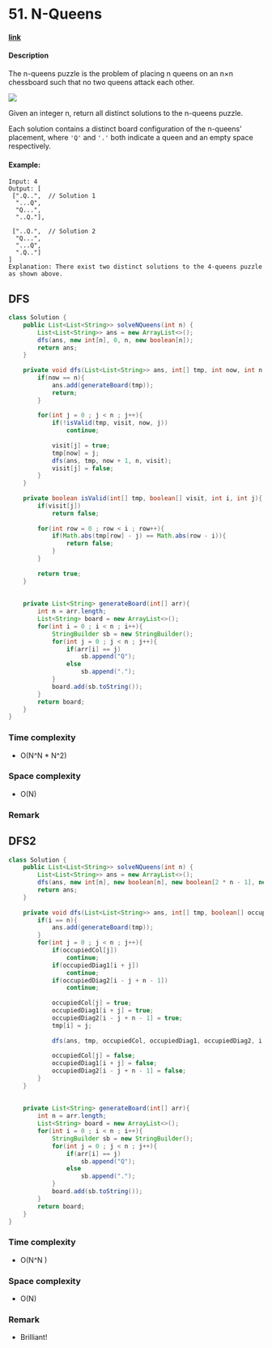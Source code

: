 # 51. N-Queens

#### [link](https://leetcode.com/problems/n-queens/)

#### Description
The n-queens puzzle is the problem of placing n queens on an n×n chessboard such that no two queens attack each other.

![](https://assets.leetcode.com/uploads/2018/10/12/8-queens.png)

Given an integer n, return all distinct solutions to the n-queens puzzle.

Each solution contains a distinct board configuration of the n-queens' placement, where `'Q'` and `'.'` both indicate a queen and an empty space respectively.


#### Example:
```
Input: 4
Output: [
 [".Q..",  // Solution 1
  "...Q",
  "Q...",
  "..Q."],

 ["..Q.",  // Solution 2
  "Q...",
  "...Q",
  ".Q.."]
]
Explanation: There exist two distinct solutions to the 4-queens puzzle as shown above.
```

## DFS
```java
class Solution {
    public List<List<String>> solveNQueens(int n) {
        List<List<String>> ans = new ArrayList<>();
        dfs(ans, new int[n], 0, n, new boolean[n]);
        return ans;
    }
    
    private void dfs(List<List<String>> ans, int[] tmp, int now, int n, boolean visit[]){
        if(now == n){
            ans.add(generateBoard(tmp));
            return;
        }
        
        for(int j = 0 ; j < n ; j++){
            if(!isValid(tmp, visit, now, j))
                continue;
                
            visit[j] = true;
            tmp[now] = j;
            dfs(ans, tmp, now + 1, n, visit);
            visit[j] = false;
        }
    }
    
    private boolean isValid(int[] tmp, boolean[] visit, int i, int j){
        if(visit[j])
            return false;
                
        for(int row = 0 ; row < i ; row++){
            if(Math.abs(tmp[row] - j) == Math.abs(row - i)){
                return false;
            }
        }
        
        return true;
    }
    
    
    private List<String> generateBoard(int[] arr){
        int n = arr.length;
        List<String> board = new ArrayList<>();
        for(int i = 0 ; i < n ; i++){
            StringBuilder sb = new StringBuilder();
            for(int j = 0 ; j < n ; j++){
                if(arr[i] == j)
                    sb.append("Q");
                else
                    sb.append(".");
            }
            board.add(sb.toString());
        }
        return board;
    }
}
```
### Time complexity
* O(N^N * N^2)
### Space complexity
* O(N)
### Remark

## DFS2
```java
class Solution {
    public List<List<String>> solveNQueens(int n) {
        List<List<String>> ans = new ArrayList<>();
        dfs(ans, new int[n], new boolean[n], new boolean[2 * n - 1], new boolean[2 * n - 1], 0, n);
        return ans;
    }
    
    private void dfs(List<List<String>> ans, int[] tmp, boolean[] occupiedCol, boolean[] occupiedDiag1, boolean[] occupiedDiag2, int i, int n){
        if(i == n){
            ans.add(generateBoard(tmp));
        }
        for(int j = 0 ; j < n ; j++){
            if(occupiedCol[j])
                continue;
            if(occupiedDiag1[i + j])
                continue;
            if(occupiedDiag2[i - j + n - 1])
                continue;
            
            occupiedCol[j] = true;
            occupiedDiag1[i + j] = true;
            occupiedDiag2[i - j + n - 1] = true;
            tmp[i] = j;
                
            dfs(ans, tmp, occupiedCol, occupiedDiag1, occupiedDiag2, i + 1, n);
            
            occupiedCol[j] = false;
            occupiedDiag1[i + j] = false;
            occupiedDiag2[i - j + n - 1] = false;
        }
    }
    
    
    private List<String> generateBoard(int[] arr){
        int n = arr.length;
        List<String> board = new ArrayList<>();
        for(int i = 0 ; i < n ; i++){
            StringBuilder sb = new StringBuilder();
            for(int j = 0 ; j < n ; j++){
                if(arr[i] == j)
                    sb.append("Q");
                else
                    sb.append(".");
            }
            board.add(sb.toString());
        }
        return board;
    }
}
```
### Time complexity
* O(N^N )
### Space complexity
* O(N)
### Remark
* Brilliant!